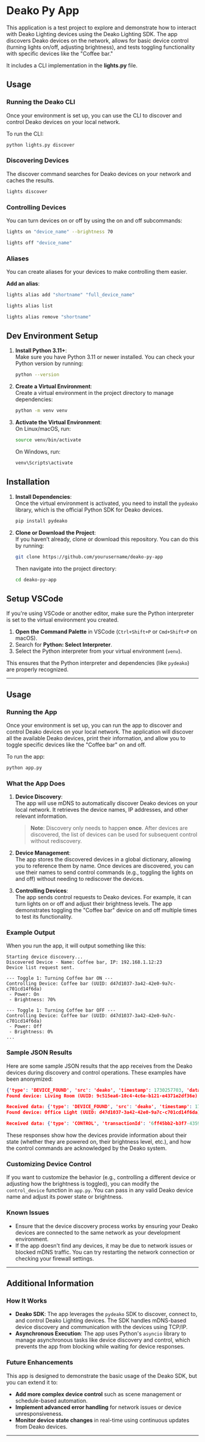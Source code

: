 # Deako Py App

This application is a test project to explore and demonstrate how to interact with Deako Lighting devices using the Deako Lighting SDK. The app discovers Deako devices on the network, allows for basic device control (turning lights on/off, adjusting brightness), and tests toggling functionality with specific devices like the "Coffee bar."

It includes a CLI implementation in the **lights.py** file. 

## Usage

### Running the Deako CLI

Once your environment is set up, you can use the CLI to discover and control Deako devices on your local network.

To run the CLI:

```bash
python lights.py discover
```

### Discovering Devices

The discover command searches for Deako devices on your network and caches the results.

```bash
lights discover
```
### Controlling Devices

You can turn devices on or off by using the on and off subcommands:

```bash
lights on "device_name" --brightness 70
```

```bash
lights off "device_name"
```

### Aliases

You can create aliases for your devices to make controlling them easier.

**Add an alias**:

```bash
lights alias add "shortname" "full_device_name"

lights alias list

lights alias remove "shortname"
```



## Dev Environment Setup

1. **Install Python 3.11+**:  
   Make sure you have Python 3.11 or newer installed. You can check your Python version by running:

   ```bash
   python --version
   ```

2. **Create a Virtual Environment**:  
   Create a virtual environment in the project directory to manage dependencies:

   ```bash
   python -m venv venv
   ```

3. **Activate the Virtual Environment**:  
   On Linux/macOS, run:

   ```bash
   source venv/bin/activate
   ```

   On Windows, run:

   ```bash
   venv\Scripts\activate
   ```

## Installation

1. **Install Dependencies**:  
   Once the virtual environment is activated, you need to install the `pydeako` library, which is the official Python SDK for Deako devices.

   ```bash
   pip install pydeako
   ```

2. **Clone or Download the Project**:  
   If you haven’t already, clone or download this repository. You can do this by running:

   ```bash
   git clone https://github.com/yourusername/deako-py-app
   ```

   Then navigate into the project directory:

   ```bash
   cd deako-py-app
   ```

## Setup VSCode

If you're using VSCode or another editor, make sure the Python interpreter is set to the virtual environment you created.

1. **Open the Command Palette** in VSCode (`Ctrl+Shift+P` or `Cmd+Shift+P` on macOS).
2. Search for **Python: Select Interpreter**.
3. Select the Python interpreter from your virtual environment (`venv`).
   
This ensures that the Python interpreter and dependencies (like `pydeako`) are properly recognized.

---

## Usage

### Running the App

Once your environment is set up, you can run the app to discover and control Deako devices on your local network. The application will discover all the available Deako devices, print their information, and allow you to toggle specific devices like the "Coffee bar" on and off.

To run the app:

```bash
python app.py
```

### What the App Does

1. **Device Discovery**:  
   The app will use mDNS to automatically discover Deako devices on your local network. It retrieves the device names, IP addresses, and other relevant information.

   > **Note**: Discovery only needs to happen **once**. After devices are discovered, the list of devices can be used for subsequent control without rediscovery.

2. **Device Management**:  
   The app stores the discovered devices in a global dictionary, allowing you to reference them by name. Once devices are discovered, you can use their names to send control commands (e.g., toggling the lights on and off) without needing to rediscover the devices.

3. **Controlling Devices**:  
   The app sends control requests to Deako devices. For example, it can turn lights on or off and adjust their brightness levels. The app demonstrates toggling the "Coffee bar" device on and off multiple times to test its functionality.

### Example Output

When you run the app, it will output something like this:

```plaintext
Starting device discovery...
Discovered Device - Name: Coffee bar, IP: 192.168.1.12:23
Device list request sent.

--- Toggle 1: Turning Coffee bar ON ---
Controlling Device: Coffee bar (UUID: d47d1037-3a42-42e0-9a7c-c701cd14f6da)
 - Power: On
 - Brightness: 70%

--- Toggle 1: Turning Coffee bar OFF ---
Controlling Device: Coffee bar (UUID: d47d1037-3a42-42e0-9a7c-c701cd14f6da)
 - Power: Off
 - Brightness: 0%
...
```

### Sample JSON Results

Here are some sample JSON results that the app receives from the Deako devices during discovery and control operations. These examples have been anonymized:

```json
{'type': 'DEVICE_FOUND', 'src': 'deako', 'timestamp': 1730257703, 'data': {'name': 'Living Room', 'uuid': '9c515ea6-10c4-4c6e-b121-e4371e2df36e', 'capabilities': 'power+dim', 'state': {'power': False, 'dim': 35}}}
Found device: Living Room (UUID: 9c515ea6-10c4-4c6e-b121-e4371e2df36e)

Received data: {'type': 'DEVICE_FOUND', 'src': 'deako', 'timestamp': 1730257703, 'data': {'name': 'Office Light', 'uuid': 'd47d1037-3a42-42e0-9a7c-c701cd14f6da', 'capabilities': 'power+dim', 'state': {'power': True, 'dim': 9}}}
Found device: Office Light (UUID: d47d1037-3a42-42e0-9a7c-c701cd14f6da)

Received data: {'type': 'CONTROL', 'transactionId': '6ff45bb2-b3f7-4359-b6f7-551140392100', 'dst': 'client_name', 'src': 'deako', 'status': 'ok', 'timestamp': 1730257706}
```

These responses show how the devices provide information about their state (whether they are powered on, their brightness level, etc.), and how the control commands are acknowledged by the Deako system.

### Customizing Device Control

If you want to customize the behavior (e.g., controlling a different device or adjusting how the brightness is toggled), you can modify the `control_device` function in `app.py`. You can pass in any valid Deako device name and adjust its power state or brightness.

### Known Issues

- Ensure that the device discovery process works by ensuring your Deako devices are connected to the same network as your development environment.
- If the app doesn't find any devices, it may be due to network issues or blocked mDNS traffic. You can try restarting the network connection or checking your firewall settings.

---

## Additional Information

### How It Works

- **Deako SDK**: The app leverages the `pydeako` SDK to discover, connect to, and control Deako Lighting devices. The SDK handles mDNS-based device discovery and communication with the devices using TCP/IP.
- **Asynchronous Execution**: The app uses Python's `asyncio` library to manage asynchronous tasks like device discovery and control, which prevents the app from blocking while waiting for device responses.

### Future Enhancements

This app is designed to demonstrate the basic usage of the Deako SDK, but you can extend it to:
- **Add more complex device control** such as scene management or schedule-based automation.
- **Implement advanced error handling** for network issues or device unresponsiveness.
- **Monitor device state changes** in real-time using continuous updates from Deako devices.

---